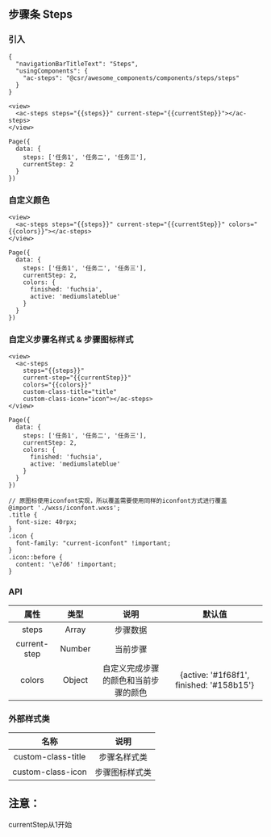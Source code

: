 ## 步骤条 Steps

### 引入

```
{
  "navigationBarTitleText": "Steps",
  "usingComponents": {
    "ac-steps": "@csr/awesome_components/components/steps/steps"
  }
}

<view>
  <ac-steps steps="{{steps}}" current-step="{{currentStep}}"></ac-steps>
</view>

Page({
  data: {
    steps: ['任务1', '任务二', '任务三'],
    currentStep: 2
  }
})
```


### 自定义颜色
```
<view>
  <ac-steps steps="{{steps}}" current-step="{{currentStep}}" colors="{{colors}}"></ac-steps>
</view>

Page({
  data: {
    steps: ['任务1', '任务二', '任务三'],
    currentStep: 2,
    colors: {
      finished: 'fuchsia',
      active: 'mediumslateblue'
    }
  }
})
```

### 自定义步骤名样式 & 步骤图标样式

```
<view>
  <ac-steps
    steps="{{steps}}"
    current-step="{{currentStep}}"
    colors="{{colors}}"
    custom-class-title="title"
    custom-class-icon="icon"></ac-steps>
</view>

Page({
  data: {
    steps: ['任务1', '任务二', '任务三'],
    currentStep: 2,
    colors: {
      finished: 'fuchsia',
      active: 'mediumslateblue'
    }
  }
})

// 原图标使用iconfont实现，所以覆盖需要使用同样的iconfont方式进行覆盖
@import './wxss/iconfont.wxss';
.title {
  font-size: 40rpx;
}
.icon {
  font-family: "current-iconfont" !important;
}
.icon::before {
  content: '\e7d6' !important;
}
```

### API
| 属性 | 类型 | 说明 | 默认值 |
| :---: | :----: | :----: | :----: |
| steps | Array | 步骤数据 | 
| current-step | Number | 当前步骤 | 
| colors | Object | 自定义完成步骤的颜色和当前步骤的颜色 | {active: '#1f68f1', finished: '#158b15'}

### 外部样式类

| 名称 | 说明 |
| :---: | :----: |
| custom-class-title | 步骤名样式类 | 
| custom-class-icon | 步骤图标样式类 | 

## 注意：
currentStep从1开始
